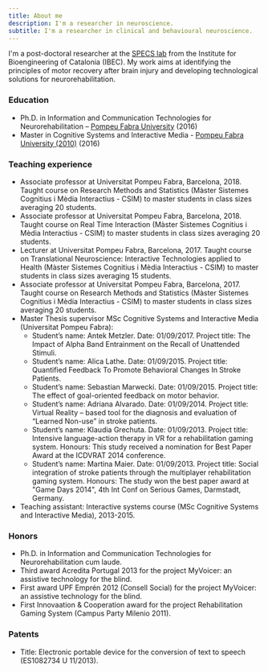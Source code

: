 ```yaml
---
title: About me
description: I'm a researcher in neuroscience.
subtitle: I'm a researcher in clinical and behavioural neuroscience.
---
```

I'm a post-doctoral researcher at the [SPECS lab](https://specs.ibecbarcelona.eu/)  from the Institute for Bioengineering of Catalonia (IBEC). My work aims at identifying the principles of motor recovery after brain injury and developing technological solutions for neurorehabilitation.

### Education

* Ph.D. in Information and Communication Technologies for Neurorehabilitation – [Pompeu Fabra University](https://www.upf.edu/web/csim/entry/-/-/25811/adscripcion/belen-rubio) (2016) 
* Master in Cognitive Systems and Interactive Media - [Pompeu Fabra University (2010)](https://www.upf.edu/web/csim/entry/-/-/25811/adscripcion/belen-rubio) (2016) 

### Teaching experience

- Associate professor at Universitat Pompeu Fabra, Barcelona, 2018. Taught course on Research Methods and Statistics (Màster Sistemes Cognitius i Mèdia Interactius - CSIM) to master students in class sizes averaging 20 students.
- Associate professor at Universitat Pompeu Fabra, Barcelona, 2018. Taught course on Real Time Interaction (Màster Sistemes Cognitius i Mèdia Interactius - CSIM) to master students in class sizes averaging 20 students.
- Lecturer at Universitat Pompeu Fabra, Barcelona, 2017. Taught course on Translational Neuroscience: Interactive Technologies applied to Health (Màster Sistemes Cognitius i Mèdia Interactius - CSIM) to master students in class sizes averaging 15 students.
- Associate professor at Universitat Pompeu Fabra, Barcelona, 2017. Taught course on Research Methods and Statistics (Màster Sistemes Cognitius i Mèdia Interactius - CSIM) to master students in class sizes averaging 20 students.
- Master Thesis supervisor MSc Cognitive Systems and Interactive Media (Universitat Pompeu Fabra):
    - Student’s name: Antek Metzler. Date: 01/09/2017. Project title: The Impact of Alpha Band Entrainment on the Recall of Unattended Stimuli.
    - Student’s name: Alica Lathe. Date: 01/09/2015. Project title: Quantified Feedback To Promote Behavioral Changes In Stroke Patients.
    - Student’s name: Sebastian Marwecki. Date: 01/09/2015. Project title: The effect of goal-oriented feedback on motor behavior.
    - Student’s name: Adriana Alvarado. Date: 01/09/2014. Project title: Virtual Reality – based tool for the diagnosis and evaluation of “Learned Non-use” in stroke patients.
    - Student’s name: Klaudia Grechuta. Date: 01/09/2013. Project title: Intensive language-action therapy in VR for a rehabilitation gaming system. Honours: This study received a nomination for Best Paper Award at the ICDVRAT 2014 conference.
    - Student’s name: Martina Maier. Date: 01/09/2013. Project title: Social integration of stroke patients through the multiplayer rehabilitation gaming system. Honours: The study won the best paper award at "Game Days 2014", 4th Int Conf on Serious Games, Darmstadt, Germany.
- Teaching assistant: Interactive systems course (MSc Cognitive Systems and Interactive Media), 2013-2015.

### Honors
- Ph.D. in Information and Communication Technologies for Neurorehabilitation cum laude.
- Third award Acredita Portugal 2013 for the project MyVoicer: an assistive technology for the blind.
- First award UPF Emprén 2012 (Consell Social) for the project MyVoicer: an assistive technology for the blind.
- First Innovaation & Cooperation award for the project Rehabilitation Gaming System (Campus Party Milenio 2011).

### Patents
- Title: Electronic portable device for the conversion of text to speech (ES1082734 U 11/2013).
